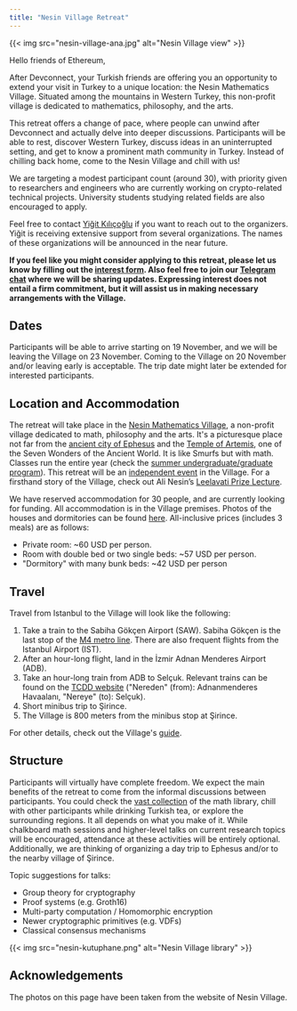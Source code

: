 ```yaml
---
title: "Nesin Village Retreat"
---
```


{{< img src="nesin-village-ana.jpg" alt="Nesin Village view" >}}

Hello friends of Ethereum,

After Devconnect, your Turkish friends are offering you an opportunity to extend your visit in Turkey to a unique location: the Nesin Mathematics Village. Situated among the mountains in Western Turkey, this non-profit village is dedicated to mathematics, philosophy, and the arts.

This retreat offers a change of pace, where people can unwind after Devconnect and actually delve into deeper discussions. Participants will be able to rest, discover Western Turkey, discuss ideas in an uninterrupted setting, and get to know a prominent math community in Turkey. Instead of chilling back home, come to the Nesin Village and chill with us!

We are targeting a modest participant count (around 30), with priority given to researchers and engineers who are currently working on crypto-related technical projects. University students studying related fields are also encouraged to apply.

Feel free to contact [Yiğit Kılıçoğlu](https://yigitkilicoglu.com) if you want to reach out to the organizers. Yiğit is receiving extensive support from several organizations. The names of these organizations will be announced in the near future.

**If you feel like you might consider applying to this retreat, please let us know by filling out the [interest form](https://forms.gle/bvfUbDNhGPeg3GCR6). Also feel free to join our [Telegram chat](https://t.me/+u6Mfogc8KtI0NWEx) where we will be sharing updates. Expressing interest does not entail a firm commitment, but it will assist us in making necessary arrangements with the Village.**

## Dates

Participants will be able to arrive starting on 19 November, and we will be leaving the Village on 23 November. Coming to the Village on 20 November and/or leaving early is acceptable. The trip date might later be extended for interested participants.

## Location and Accommodation

The retreat will take place in the [Nesin Mathematics Village](https://nesinkoyleri.org/en/main-page/), a non-profit village dedicated to math, philosophy and the arts. It's a picturesque place not far from the [ancient city of Ephesus](https://en.wikipedia.org/wiki/Ephesus) and the [Temple of Artemis](https://en.wikipedia.org/wiki/Temple_of_Artemis), one of the Seven Wonders of the Ancient World. It is like Smurfs but with math. Classes run the entire year (check the [summer undergraduate/graduate program](https://nesinkoyleri.org/en/events/2023-nmk-undergraduate-and-graduate-summer-camp/)). This retreat will be an [independent event](https://nesinkoyleri.org/en/organise-an-event/) in the Village. For a firsthand story of the Village, check out Ali Nesin’s [Leelavati Prize Lecture](https://www.youtube.com/watch?v=XI4RwMmLQHQ).

We have reserved accommodation for 30 people, and are currently looking for funding. All accommodation is in the Village premises. Photos of the houses and dormitories can be found [here](https://nesinkoyleri.org/en/gallery/). All-inclusive prices (includes 3 meals) are as follows:
* Private room: ~60 USD per person.
* Room with double bed or two single beds: ~57 USD per person.
* "Dormitory" with many bunk beds: ~42 USD per person

## Travel

Travel from Istanbul to the Village will look like the following:

1. Take a train to the Sabiha Gökçen Airport (SAW). Sabiha Gökçen is the last stop of the [M4 metro line](https://www.metro.istanbul/en/Hatlarimiz/HatDetay?hat=M4). There are also frequent flights from the Istanbul Airport (IST).
2. After an hour-long flight, land in the İzmir Adnan Menderes Airport (ADB).
3. Take an hour-long train from ADB to Selçuk. Relevant trains can be found on the [TCDD website](https://bilet.tcdd.gov.tr/) ("Nereden" (from): Adnanmenderes Havaalanı, "Nereye" (to): Selçuk).
4. Short minibus trip to Şirince.
5. The Village is 800 meters from the minibus stop at Şirince.

For other details, check out the Village's [guide](https://nesinkoyleri.org/en/how-to-get-here/).

## Structure

Participants will virtually have complete freedom. We expect the main benefits of the retreat to come from the informal discussions between participants. You could check the [vast collection](https://nesinkoyleri.org/en/library-catalogue/) of the math library, chill with other participants while drinking Turkish tea, or explore the surrounding regions. It all depends on what you make of it. While chalkboard math sessions and higher-level talks on current research topics will be encouraged, attendance at these activities will be entirely optional. Additionally, we are thinking of organizing a day trip to Ephesus and/or to the nearby village of Şirince.

Topic suggestions for talks:
* Group theory for cryptography
* Proof systems (e.g. Groth16)
* Multi-party computation / Homomorphic encryption
* Newer cryptographic primitives (e.g. VDFs)
* Classical consensus mechanisms

{{< img src="nesin-kutuphane.png" alt="Nesin Village library" >}}

## Acknowledgements
The photos on this page have been taken from the website of Nesin Village.
